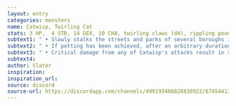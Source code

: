 ```yaml
---
layout: entry
categories: monsters 
name: Catwisp, Twirling Cat
stats: 3 HP,  4 STR, 14 DEX, 10 CHA, twirling claws (d4), rippling pounce (d8)
subtext1: " • Slowly stalks the streets and parks of several boroughs in search of someone, anyone, to pet its furry head."
subtext2: " • If petting has been achieved, after an arbitrary duration, with only the slightest of warning (CHA save to detect), annoyance threshold will be reached and Catwisp will launch into a Twirling Flurry attack (d10)."
subtext3: " • Critical damage from any of Catwisp's attacks result in shredded skin and much bleeding."
subtext4: 
author: Slater
inspiration: 
inspiration_url: 
source: discord
source-url: https://discordapp.com/channels/499193406828838922/674544134798966806/701191300657184829
---
```

